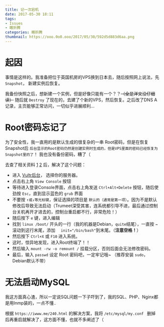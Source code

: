 ```yaml
---
title: 记一次宕机
date: 2017-05-30 18:11
tags: 
- Issues
- 瞎折腾
categories: 瞎折腾
thumbnail: https://ooo.0o0.ooo/2017/05/30/592d5d883d6aa.png
---
```


# 起因

事情是这样的。我准备把位于英国机房的VPS换到日本去，随后按照网上说法，先 `Snapshot`， 新建实例后恢复。

我备份快照之后，想新建一个实例，但是好像只能有一个？？~~（全是洋文没仔细读）~~ 随后就 `Destroy` 了现在的，去建了个新的VPS，然后恢复。之后改了DNS A记录，主页能够正常访问，一切似乎进展顺利...

# Root密码忘记了

为了安全性，我一直用的是默认生成的很复杂的一串 Root密码，但是在恢复Snapshot后 `后台显示的Root密码仍然是创建实例时生成的，但是VPS里面的密码已经恢复为Snapshot里的了`！ 我也没有备份密码，糟了（

去查了相关资料 [1](https://www.vultr.com/docs/boot-into-single-user-mode-reset-root-password) [2](http://vultr.wang/tag/vultr%E4%BF%AE%E6%94%B9root%E5%AF%86%E7%A0%81/) 后，解决了这个问题：

* 进入 [Vultr后台](my.vultr.com)， 选择你的服务器。
* 点击右上角 `View Console` 按钮
* 等待进入登录Console界面，点击右上角发送 `Ctrl+Alt+Delete` 按钮，随后使劲按 `Esc`，直到显示蓝色的 `grub` 界面
* 不要按 `↑或↓等光标键`，保证选择的项目是 `默认的（通常是第一项）`。因为不是默认修改后导致无法启动（Trumeet深受其害，连系统都引导不进，最后通过控制台关机再开才进去的，控制台重启都不行，非常危险！）
* 随后按下 `e` 键，进入编辑
* 找到 `linux /boot/` 开头的一行（我的机器是Debian，`quite`结尾），一直按 `→` 滚动到这行末尾，添加 `  init="/bin/bash"`到末尾。（**注意空格！**）
* 然后按下 `Ctrl+X` 或 `F10` 进入系统。
* 这时，惊异地发现，进入Root终端了！！
* 然后输入 `mount -rw -o remount /` 挂载分区，否则后面会无法修改密码。
* 最后，输入 `passwd` 设定 Root 密码吧，一定牢记哦~ （推荐安装 `sudo`，Debian默认不带）



# 无法启动MySQL

我这方面真心渣，所以一定说SQL问题一下子吓到了，我的SQL、PHP、Nginx都是用lnmp装的，一点不懂..

根据 `https://iwww.me/240.html` 的解决方案，我将 `/etc/mysql/my.conf ` 删掉后再重启就解决了，这方面不懂，也就不多阐述了（